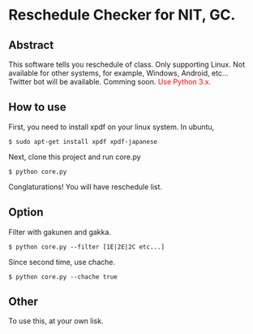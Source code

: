 # Reschedule Checker for NIT, GC.

## Abstract
This software tells you reschedule of class.
Only supporting Linux. Not available for other systems, for example, Windows, Android, etc...  
Twitter bot will be available. Comming soon.
<font color="red">Use Python 3.x.</font>

## How to use
First, you need to install xpdf on your linux system. In ubuntu,

```
$ sudo apt-get install xpdf xpdf-japanese
```

Next, clone this project and run core.py

```
$ python core.py
```
Conglaturations! You will have reschedule list.


## Option

Filter with gakunen and gakka.

```
$ python core.py --filter [1E|2E|2C etc...]
```


Since second time, use chache.
```
$ python core.py --chache true
```


<!--
```
$ python main.py --date 2/2
```

```
$ python main.py --gakka [M|E|C|D|A|Y|S|K]
```

```
$ python main.py --gakunen [1|2|3|4|5]
```
-->



## Other
To use this, at your own lisk.





